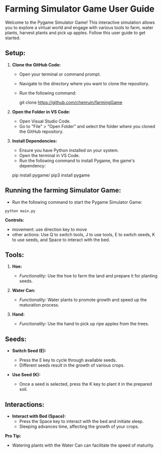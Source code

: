 # Farming Simulator Game User Guide

Welcome to the Pygame Simulator Game! This interactive simulation allows you to explore a virtual world and engage with various tools to farm, water plants, harvest plants and pick up apples. Follow this user guide to get started.

## Setup:

1. **Clone the GitHub Code:**
   - Open your terminal or command prompt.
   - Navigate to the directory where you want to clone the repository.
   - Run the following command:
     
     git clone https://github.com/chenruin/farmingGame
    


2. **Open the Folder in VS Code:**
   - Open Visual Studio Code.
   - Go to "File" > "Open Folder" and select the folder where you cloned the GitHub repository.

3. **Install Dependencies:**
   - Ensure you have Python installed on your system.
   - Open the terminal in VS Code.
   - Run the following command to install Pygame, the game's dependency:
     
    pip install pygame/ pip3 install pygame

## Running the farming Simulator Game:
   - Run the following command to start the Pygame Simulator Game:
  
    python main.py

 **Controls:**
   - movement: use direction key to move
   - other actions: Use Q to switch tools, J to use tools, E to switch seeds, K to use seeds, and Space to interact with the bed.

## Tools:

1. **Hoe:**
   - *Functionality:* Use the hoe to farm the land and prepare it for planting seeds.

2. **Water Can:**
   - *Functionality:* Water plants to promote growth and speed up the maturation process.

3. **Hand:**
   - *Functionality:* Use the hand to pick up ripe apples from the trees.

## Seeds:

- **Switch Seed (E):**
  - Press the E key to cycle through available seeds.
  - Different seeds result in the growth of various crops.

- **Use Seed (K):**
  - Once a seed is selected, press the K key to plant it in the prepared soil.

## Interactions:

- **Interact with Bed (Space):**
  - Press the Space key to interact with the bed and initiate sleep.
  - Sleeping advances time, affecting the growth of your crops.

**Pro Tip:**
- Watering plants with the Water Can can facilitate the speed of maturity. 


